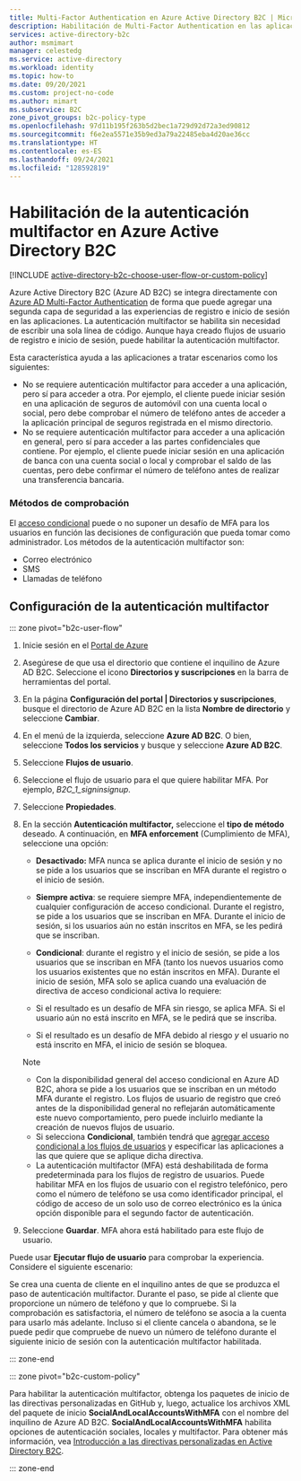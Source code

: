 ```yaml
---
title: Multi-Factor Authentication en Azure Active Directory B2C | Microsoft Docs
description: Habilitación de Multi-Factor Authentication en las aplicaciones orientadas al consumidor protegidas por Azure Active Directory B2C.
services: active-directory-b2c
author: msmimart
manager: celestedg
ms.service: active-directory
ms.workload: identity
ms.topic: how-to
ms.date: 09/20/2021
ms.custom: project-no-code
ms.author: mimart
ms.subservice: B2C
zone_pivot_groups: b2c-policy-type
ms.openlocfilehash: 97d11b195f263b5d2bec1a729d92d72a3ed90812
ms.sourcegitcommit: f6e2ea5571e35b9ed3a79a22485eba4d20ae36cc
ms.translationtype: HT
ms.contentlocale: es-ES
ms.lasthandoff: 09/24/2021
ms.locfileid: "128592819"
---
```

# <a name="enable-multi-factor-authentication-in-azure-active-directory-b2c"></a>Habilitación de la autenticación multifactor en Azure Active Directory B2C

[!INCLUDE [active-directory-b2c-choose-user-flow-or-custom-policy](../../includes/active-directory-b2c-choose-user-flow-or-custom-policy.md)]

Azure Active Directory B2C (Azure AD B2C) se integra directamente con [Azure AD Multi-Factor Authentication](../active-directory/authentication/concept-mfa-howitworks.md) de forma que puede agregar una segunda capa de seguridad a las experiencias de registro e inicio de sesión en las aplicaciones. La autenticación multifactor se habilita sin necesidad de escribir una sola línea de código. Aunque haya creado flujos de usuario de registro e inicio de sesión, puede habilitar la autenticación multifactor.

Esta característica ayuda a las aplicaciones a tratar escenarios como los siguientes:

- No se requiere autenticación multifactor para acceder a una aplicación, pero sí para acceder a otra. Por ejemplo, el cliente puede iniciar sesión en una aplicación de seguros de automóvil con una cuenta local o social, pero debe comprobar el número de teléfono antes de acceder a la aplicación principal de seguros registrada en el mismo directorio.
- No se requiere autenticación multifactor para acceder a una aplicación en general, pero sí para acceder a las partes confidenciales que contiene. Por ejemplo, el cliente puede iniciar sesión en una aplicación de banca con una cuenta social o local y comprobar el saldo de las cuentas, pero debe confirmar el número de teléfono antes de realizar una transferencia bancaria.

### <a name="verification-methods"></a>Métodos de comprobación

El [acceso condicional](conditional-access-identity-protection-overview.md) puede o no suponer un desafío de MFA para los usuarios en función las decisiones de configuración que pueda tomar como administrador. Los métodos de la autenticación multifactor son:

- Correo electrónico
- SMS
- Llamadas de teléfono

## <a name="set-multi-factor-authentication"></a>Configuración de la autenticación multifactor

::: zone pivot="b2c-user-flow"

1. Inicie sesión en el [Portal de Azure](https://portal.azure.com)
1. Asegúrese de que usa el directorio que contiene el inquilino de Azure AD B2C. Seleccione el icono **Directorios y suscripciones** en la barra de herramientas del portal.
1. En la página **Configuración del portal | Directorios y suscripciones**, busque el directorio de Azure AD B2C en la lista **Nombre de directorio** y seleccione **Cambiar**.
1. En el menú de la izquierda, seleccione **Azure AD B2C**. O bien, seleccione **Todos los servicios** y busque y seleccione **Azure AD B2C**.
1. Seleccione **Flujos de usuario**.
1. Seleccione el flujo de usuario para el que quiere habilitar MFA. Por ejemplo, *B2C_1_signinsignup*.
1. Seleccione **Propiedades**.
1. En la sección **Autenticación multifactor,** seleccione el **tipo de método** deseado. A continuación, en **MFA enforcement** (Cumplimiento de MFA), seleccione una opción:

   - **Desactivado:** MFA nunca se aplica durante el inicio de sesión y no se pide a los usuarios que se inscriban en MFA durante el registro o el inicio de sesión.
   - **Siempre activa**: se requiere siempre MFA, independientemente de cualquier configuración de acceso condicional. Durante el registro, se pide a los usuarios que se inscriban en MFA. Durante el inicio de sesión, si los usuarios aún no están inscritos en MFA, se les pedirá que se inscriban.
   - **Condicional**: durante el registro y el inicio de sesión, se pide a los usuarios que se inscriban en MFA (tanto los nuevos usuarios como los usuarios existentes que no están inscritos en MFA). Durante el inicio de sesión, MFA solo se aplica cuando una evaluación de directiva de acceso condicional activa lo requiere:

    - Si el resultado es un desafío de MFA sin riesgo, se aplica MFA. Si el usuario aún no está inscrito en MFA, se le pedirá que se inscriba.
    - Si el resultado es un desafío de MFA debido al riesgo *y* el usuario no está inscrito en MFA, el inicio de sesión se bloquea.

   > [!NOTE]
   >
   > - Con la disponibilidad general del acceso condicional en Azure AD B2C, ahora se pide a los usuarios que se inscriban en un método MFA durante el registro. Los flujos de usuario de registro que creó antes de la disponibilidad general no reflejarán automáticamente este nuevo comportamiento, pero puede incluirlo mediante la creación de nuevos flujos de usuario.
   > - Si selecciona **Condicional**, también tendrá que [agregar acceso condicional a los flujos de usuarios](conditional-access-user-flow.md) y especificar las aplicaciones a las que quiere que se aplique dicha directiva.
   > - La autenticación multifactor (MFA) está deshabilitada de forma predeterminada para los flujos de registro de usuarios. Puede habilitar MFA en los flujos de usuario con el registro telefónico, pero como el número de teléfono se usa como identificador principal, el código de acceso de un solo uso de correo electrónico es la única opción disponible para el segundo factor de autenticación.

1. Seleccione **Guardar**. MFA ahora está habilitado para este flujo de usuario.

Puede usar **Ejecutar flujo de usuario** para comprobar la experiencia. Considere el siguiente escenario:

Se crea una cuenta de cliente en el inquilino antes de que se produzca el paso de autenticación multifactor. Durante el paso, se pide al cliente que proporcione un número de teléfono y que lo compruebe. Si la comprobación es satisfactoria, el número de teléfono se asocia a la cuenta para usarlo más adelante. Incluso si el cliente cancela o abandona, se le puede pedir que compruebe de nuevo un número de teléfono durante el siguiente inicio de sesión con la autenticación multifactor habilitada.

::: zone-end

::: zone pivot="b2c-custom-policy"

Para habilitar la autenticación multifactor, obtenga los paquetes de inicio de las directivas personalizadas en GitHub y, luego, actualice los archivos XML del paquete de inicio **SocialAndLocalAccountsWithMFA** con el nombre del inquilino de Azure AD B2C. **SocialAndLocalAccountsWithMFA** habilita opciones de autenticación sociales, locales y multifactor. Para obtener más información, vea [Introducción a las directivas personalizadas en Active Directory B2C](tutorial-create-user-flows.md?pivots=b2c-custom-policy). 

::: zone-end
